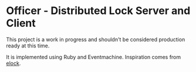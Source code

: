 # Officer - Distributed Lock Server and Client

This project is a work in progress and shouldn't be considered production ready at this time.

It is implemented using Ruby and Eventmachine.
Inspiration comes from [elock](http://github.com/dustin/elock).
